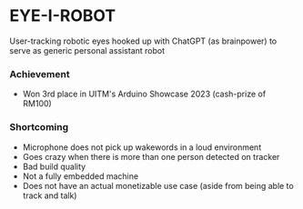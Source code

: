 # EYE-I-ROBOT
User-tracking robotic eyes hooked up with ChatGPT (as brainpower) to serve as generic personal assistant robot


### Achievement
- Won 3rd place in UITM's Arduino Showcase 2023 (cash-prize of RM100)

### Shortcoming
- Microphone does not pick up wakewords in a loud environment
- Goes crazy when there is more than one person detected on tracker
- Bad build quality
- Not a fully embedded machine
- Does not have an actual monetizable use case (aside from being able to track and talk)
